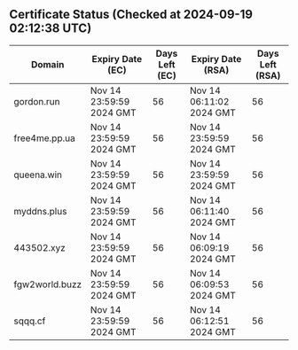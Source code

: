 ## Certificate Status (Checked at 2024-09-19 02:12:38 UTC)
| Domain | Expiry Date (EC) | Days Left (EC) | Expiry Date (RSA) | Days Left (RSA) |
|--------|-------------------|----------------|--------------------|--------------------|
| gordon.run | Nov 14 23:59:59 2024 GMT | 56 | Nov 14 06:11:02 2024 GMT | 56 |
| free4me.pp.ua | Nov 14 23:59:59 2024 GMT | 56 | Nov 14 23:59:59 2024 GMT | 56 |
| queena.win | Nov 14 23:59:59 2024 GMT | 56 | Nov 14 23:59:59 2024 GMT | 56 |
| myddns.plus | Nov 14 23:59:59 2024 GMT | 56 | Nov 14 06:11:40 2024 GMT | 56 |
| 443502.xyz | Nov 14 23:59:59 2024 GMT | 56 | Nov 14 06:09:19 2024 GMT | 56 |
| fgw2world.buzz | Nov 14 23:59:59 2024 GMT | 56 | Nov 14 06:09:53 2024 GMT | 56 |
| sqqq.cf | Nov 14 23:59:59 2024 GMT | 56 | Nov 14 06:12:51 2024 GMT | 56 |
